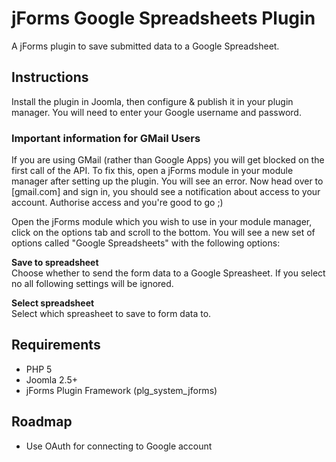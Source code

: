 jForms Google Spreadsheets Plugin
======
A jForms plugin to save submitted data to a Google Spreadsheet.

## Instructions

Install the plugin in Joomla, then configure & publish it in your plugin manager. 
You will need to enter your Google username and password.

### Important information for GMail Users
If you are using GMail (rather than Google Apps) you will get blocked on the first call of the API. 
To fix this, open a jForms module in your module manager after setting up the plugin. You will see an error. 
Now head over to [gmail.com] and sign in, you should see a notification about access to your account. 
Authorise access and you're good to go ;)

Open the jForms module which you wish to use in your module manager, click on the options tab and scroll to the bottom. 
You will see a new set of options called "Google Spreadsheets" with the following options:

**Save to spreadsheet**  
Choose whether to send the form data to a Google Spreasheet. If you select no all following settings will be ignored.

**Select spreadsheet**  
Select which spreasheet to save to form data to.

## Requirements

- PHP 5
- Joomla 2.5+
- jForms Plugin Framework (plg_system_jforms)

## Roadmap

- Use OAuth for connecting to Google account
